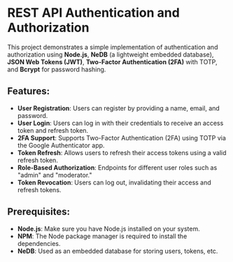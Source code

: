 # REST API Authentication and Authorization

This project demonstrates a simple implementation of authentication and authorization using **Node.js**, **NeDB** (a lightweight embedded database), 
**JSON Web Tokens (JWT)**, **Two-Factor Authentication (2FA)** with TOTP, and **Bcrypt** for password hashing.

## Features:
- **User Registration**: Users can register by providing a name, email, and password.
- **User Login**: Users can log in with their credentials to receive an access token and refresh token.
- **2FA Support**: Supports Two-Factor Authentication (2FA) using TOTP via the Google Authenticator app.
- **Token Refresh**: Allows users to refresh their access tokens using a valid refresh token.
- **Role-Based Authorization**: Endpoints for different user roles such as "admin" and "moderator."
- **Token Revocation**: Users can log out, invalidating their access and refresh tokens.

## Prerequisites:
- **Node.js**: Make sure you have Node.js installed on your system.
- **NPM**: The Node package manager is required to install the dependencies.
- **NeDB**: Used as an embedded database for storing users, tokens, etc.


